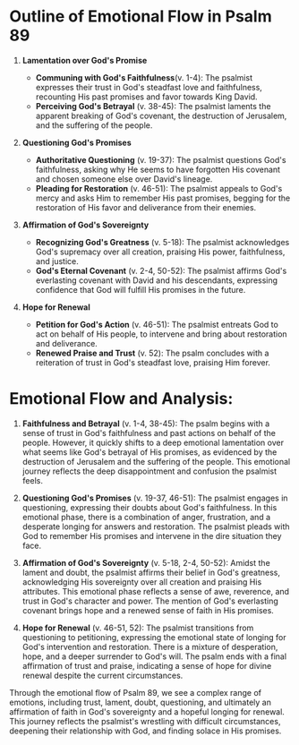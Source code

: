 # Outline of Emotional Flow in Psalm 89

1. **Lamentation over God's Promise** 
    - **Communing with God's Faithfulness**(v. 1-4): The psalmist expresses their trust in God's steadfast love and faithfulness, recounting His past promises and favor towards King David.
    - **Perceiving God's Betrayal** (v. 38-45): The psalmist laments the apparent breaking of God's covenant, the destruction of Jerusalem, and the suffering of the people.
  
2. **Questioning God's Promises**
    - **Authoritative Questioning** (v. 19-37): The psalmist questions God's faithfulness, asking why He seems to have forgotten His covenant and chosen someone else over David's lineage.
    - **Pleading for Restoration** (v. 46-51): The psalmist appeals to God's mercy and asks Him to remember His past promises, begging for the restoration of His favor and deliverance from their enemies.

3. **Affirmation of God's Sovereignty**
    - **Recognizing God's Greatness** (v. 5-18): The psalmist acknowledges God's supremacy over all creation, praising His power, faithfulness, and justice.
    - **God's Eternal Covenant** (v. 2-4, 50-52): The psalmist affirms God's everlasting covenant with David and his descendants, expressing confidence that God will fulfill His promises in the future.

4. **Hope for Renewal**
    - **Petition for God's Action** (v. 46-51): The psalmist entreats God to act on behalf of His people, to intervene and bring about restoration and deliverance.
    - **Renewed Praise and Trust** (v. 52): The psalm concludes with a reiteration of trust in God's steadfast love, praising Him forever.

# Emotional Flow and Analysis:

1. **Faithfulness and Betrayal** (v. 1-4, 38-45): The psalm begins with a sense of trust in God's faithfulness and past actions on behalf of the people. However, it quickly shifts to a deep emotional lamentation over what seems like God's betrayal of His promises, as evidenced by the destruction of Jerusalem and the suffering of the people. This emotional journey reflects the deep disappointment and confusion the psalmist feels.

2. **Questioning God's Promises** (v. 19-37, 46-51): The psalmist engages in questioning, expressing their doubts about God's faithfulness. In this emotional phase, there is a combination of anger, frustration, and a desperate longing for answers and restoration. The psalmist pleads with God to remember His promises and intervene in the dire situation they face.

3. **Affirmation of God's Sovereignty** (v. 5-18, 2-4, 50-52): Amidst the lament and doubt, the psalmist affirms their belief in God's greatness, acknowledging His sovereignty over all creation and praising His attributes. This emotional phase reflects a sense of awe, reverence, and trust in God's character and power. The mention of God's everlasting covenant brings hope and a renewed sense of faith in His promises.

4. **Hope for Renewal** (v. 46-51, 52): The psalmist transitions from questioning to petitioning, expressing the emotional state of longing for God's intervention and restoration. There is a mixture of desperation, hope, and a deeper surrender to God's will. The psalm ends with a final affirmation of trust and praise, indicating a sense of hope for divine renewal despite the current circumstances.

Through the emotional flow of Psalm 89, we see a complex range of emotions, including trust, lament, doubt, questioning, and ultimately an affirmation of faith in God's sovereignty and a hopeful longing for renewal. This journey reflects the psalmist's wrestling with difficult circumstances, deepening their relationship with God, and finding solace in His promises.